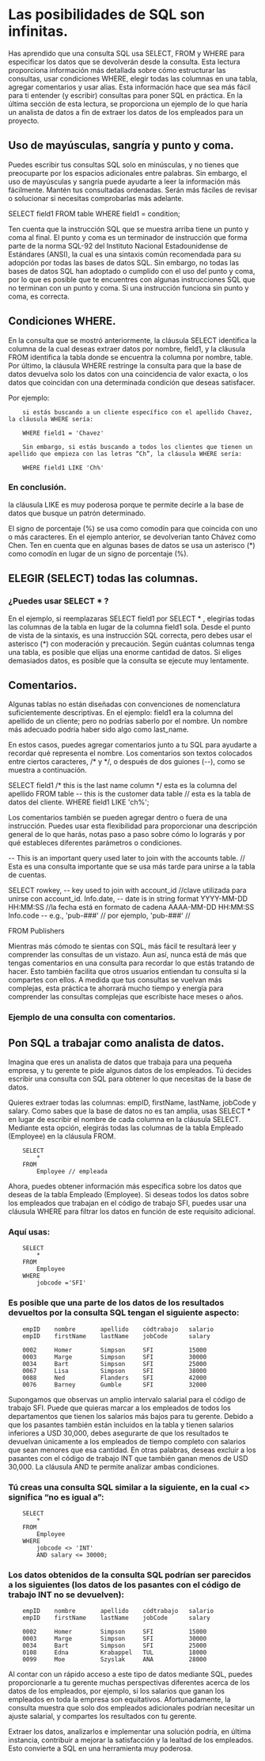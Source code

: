 # Las posibilidades de SQL son infinitas.

Has aprendido que una consulta SQL usa SELECT, FROM y WHERE para especificar los datos que se devolverán desde la consulta. Esta lectura proporciona información más detallada sobre cómo estructurar las consultas, usar condiciones WHERE, elegir todas las columnas en una tabla, agregar comentarios y usar alias. Esta información hace que sea más fácil para ti entender (y escribir) consultas para poner SQL en práctica. En la última sección de esta lectura, se proporciona un ejemplo de lo que haría un analista de datos a fin de extraer los datos de los empleados para un proyecto. 

## Uso de mayúsculas, sangría y punto y coma.

Puedes escribir tus consultas SQL solo en minúsculas, y no tienes que preocuparte por los espacios adicionales entre palabras. Sin embargo, el uso de mayúsculas y sangría puede ayudarte a leer la información más fácilmente. Mantén tus consultadas ordenadas. Serán más fáciles de revisar o solucionar si necesitas comprobarlas más adelante.

SELECT
    field1
FROM
    table
WHERE
    field1 = condition;

Ten cuenta que la instrucción SQL que se muestra arriba tiene un punto y coma al final. El punto y coma es un terminador de instrucción que forma parte de la norma SQL-92 del Instituto Nacional Estadounidense de Estándares (ANSI), la cual es una sintaxis común recomendada para su adopción por todas las bases de datos SQL. Sin embargo, no todas las bases de datos SQL han adoptado o cumplido con el uso del punto y coma, por lo que es posible que te encuentres con algunas instrucciones SQL que no terminan con un punto y coma. Si una instrucción funciona sin punto y coma, es correcta.


## Condiciones WHERE.

En la consulta que se mostró anteriormente, la cláusula SELECT identifica la columna de la cual deseas extraer datos por nombre, field1, y la cláusula FROM identifica la tabla donde se encuentra la columna por nombre, table. Por último, la cláusula WHERE restringe la consulta para que la base de datos devuelva solo los datos con una coincidencia de valor exacta, o los datos que coincidan con una determinada condición que deseas satisfacer. 

Por ejemplo:

        si estás buscando a un cliente específico con el apellido Chavez, la cláusula WHERE sería: 

        WHERE field1 = 'Chavez'

        Sin embargo, si estás buscando a todos los clientes que tienen un apellido que empieza con las letras “Ch”, la cláusula WHERE sería:

        WHERE field1 LIKE 'Ch%'

### En conclusión.

 la cláusula LIKE es muy poderosa porque te permite decirle a la base de datos que busque un patrón determinado.
 
 El signo de porcentaje (%) se usa como comodín para que coincida con uno o más caracteres. En el ejemplo anterior, se devolverían tanto Chávez como Chen. Ten en cuenta que en algunas bases de datos se usa un asterisco (*) como comodín en lugar de un signo de porcentaje (%).

## ELEGIR (SELECT) todas las columnas.

### ¿Puedes usar SELECT * ?

En el ejemplo, si reemplazaras SELECT field1 por SELECT * , elegirías todas las columnas de la tabla en lugar de la columna field1 sola. Desde el punto de vista de la sintaxis, es una instrucción SQL correcta, pero debes usar el asterisco (*) con moderación y precaución. Según cuántas columnas tenga una tabla, es posible que elijas una enorme cantidad de datos. Si eliges demasiados datos, es posible que la consulta se ejecute muy lentamente.

## Comentarios.

Algunas tablas no están diseñadas con convenciones de nomenclatura suficientemente descriptivas. En el ejemplo:
field1 era la columna del apellido de un cliente; 
pero no podrías saberlo por el nombre. Un nombre más adecuado podría haber sido algo como last_name. 

En estos casos, puedes agregar comentarios junto a tu SQL para ayudarte a recordar qué representa el nombre. Los comentarios son textos colocados entre ciertos caracteres, /* y */, o después de dos guiones (--), como se muestra a continuación. 

SELECT
    field1 /* this is the last name column */ esta es la columna del apellido
FROM
    table -- this is the customer data table // esta es la tabla de datos del cliente.
WHERE
    field1 LIKE 'ch%';


Los comentarios también se pueden agregar dentro o fuera de una instrucción. Puedes usar esta flexibilidad para proporcionar una descripción general de lo que harás, notas paso a paso sobre cómo lo lograrás y por qué estableces diferentes parámetros o condiciones. 

-- This is an important query used later to join with the accounts table. // Esta es una consulta importante que se usa más tarde para unirse a la tabla de cuentas.

 SELECT 
    rowkey, -- key used to join with account_id //clave utilizada para unirse con account_id.
    Info.date, -- date is in string format YYYY-MM-DD HH:MM:SS //la fecha está en formato de cadena AAAA-MM-DD HH:MM:SS
    Info.code  -- e.g., 'pub-###' // por ejemplo, 'pub-###' //

 FROM Publishers


 Mientras más cómodo te sientas con SQL, más fácil te resultará leer y comprender las consultas de un vistazo. Aun así, nunca está de más que tengas comentarios en una consulta para recordar lo que estás tratando de hacer. Esto también facilita que otros usuarios entiendan tu consulta si la compartes con ellos. A medida que tus consultas se vuelvan más complejas, esta práctica te ahorrará mucho tiempo y energía para comprender las consultas complejas que escribiste hace meses o años. 

 ### Ejemplo de una consulta con comentarios.

 ## Pon SQL a trabajar como analista de datos.

 Imagina que eres un analista de datos que trabaja para una pequeña empresa, y tu gerente te pide algunos datos de los empleados. Tú decides escribir una consulta con SQL para obtener lo que necesitas de la base de datos. 

Quieres extraer todas las columnas: empID, firstName, lastName, jobCode y salary. Como sabes que la base de datos no es tan amplia, usas SELECT * en lugar de escribir el nombre de cada columna en la cláusula SELECT.  Mediante esta opción, elegirás todas las columnas de la tabla Empleado (Employee) en la cláusula FROM.

        SELECT
            *
        FROM
            Employee // empleada

Ahora, puedes obtener información más específica sobre los datos que deseas de la tabla Empleado (Employee). Si deseas todos los datos sobre los empleados que trabajan en el código de trabajo SFI, puedes usar una cláusula WHERE para filtrar los datos en función de este requisito adicional. 

### Aquí usas:

        SELECT
            *
        FROM
            Employee
        WHERE
            jobcode ='SFI'

### Es posible que una parte de los datos de los resultados devueltos por la consulta SQL tengan el siguiente aspecto:

        empID    nombre       apellido    códtrabajo   salario
        empID    firstName    lastName    jobCode      salary

        0002     Homer        Simpson     SFI          15000
        0003     Marge        Simpson     SFI          30000
        0034     Bart         Simpson     SFI          25000
        0067     Lisa         Simpson     SFI          38000
        0088     Ned          Flanders    SFI          42000
        0076     Barney       Gumble      SFI          32000

Supongamos que observas un amplio intervalo salarial para el código de trabajo SFI. Puede que quieras marcar a los empleados de todos los departamentos que tienen los salarios más bajos para tu gerente. Debido a que los pasantes también están incluidos en la tabla y tienen salarios inferiores a USD 30,000, debes asegurarte de que los resultados te devuelvan únicamente a los empleados de tiempo completo con salarios que sean menores que esa cantidad. En otras palabras, deseas excluir a los pasantes con el código de trabajo INT que también ganan menos de USD 30,000. La cláusula AND te permite analizar ambas condiciones. 

### Tú creas una consulta SQL similar a la siguiente, en la cual <> significa “no es igual a”:

        SELECT
            *
        FROM
            Employee
        WHERE
            jobcode <> 'INT'
            AND salary <= 30000;

### Los datos obtenidos de la consulta SQL podrían ser parecidos a los siguientes (los datos de los pasantes con el código de trabajo INT no se devuelven):

        empID    nombre       apellido    códtrabajo   salario
        empID    firstName    lastName    jobCode      salary

        0002     Homer        Simpson     SFI          15000
        0003     Marge        Simpson     SFI          30000
        0034     Bart         Simpson     SFI          25000
        0108     Edna         Krabappel   TUL          18000
        0099     Moe          Szyslak     ANA          28000

Al contar con un rápido acceso a este tipo de datos mediante SQL, puedes proporcionarle a tu gerente muchas perspectivas diferentes acerca de los datos de los empleados, por ejemplo, si los salarios que ganan los empleados en toda la empresa son equitativos. Afortunadamente, la consulta muestra que solo dos empleados adicionales podrían necesitar un ajuste salarial, y compartes los resultados con tu gerente. 

Extraer los datos, analizarlos e implementar una solución podría, en última instancia, contribuir a mejorar la satisfacción y la lealtad de los empleados. Esto convierte a SQL en una herramienta muy poderosa. 
